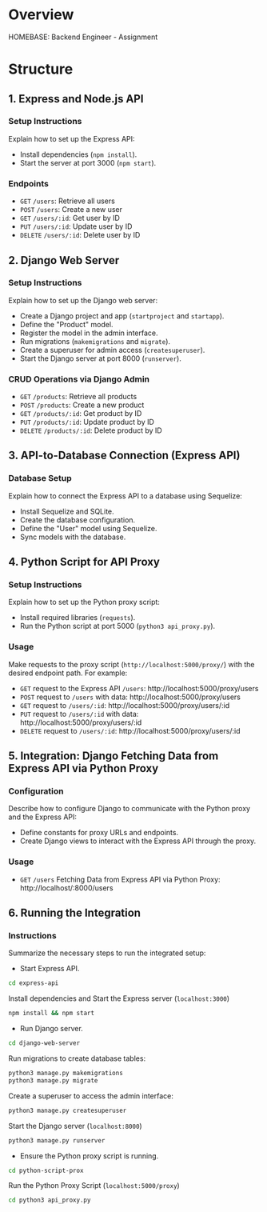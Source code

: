 # Overview

HOMEBASE: Backend Engineer - Assignment

# Structure

## 1. Express and Node.js API

### Setup Instructions

Explain how to set up the Express API:

- Install dependencies (`npm install`).
- Start the server at port 3000 (`npm start`).

### Endpoints

- `GET` `/users`: Retrieve all users
- `POST` `/users`: Create a new user
- `GET` `/users/:id`: Get user by ID
- `PUT` `/users/:id`: Update user by ID
- `DELETE` `/users/:id`: Delete user by ID

## 2. Django Web Server

### Setup Instructions

Explain how to set up the Django web server:

- Create a Django project and app (`startproject` and `startapp`).
- Define the "Product" model.
- Register the model in the admin interface.
- Run migrations (`makemigrations` and `migrate`).
- Create a superuser for admin access (`createsuperuser`).
- Start the Django server at port 8000 (`runserver`).

### CRUD Operations via Django Admin

- `GET` `/products`: Retrieve all products
- `POST` `/products`: Create a new product
- `GET` `/products/:id`: Get product by ID
- `PUT` `/products/:id`: Update product by ID
- `DELETE` `/products/:id`: Delete product by ID

## 3. API-to-Database Connection (Express API)

### Database Setup

Explain how to connect the Express API to a database using Sequelize:

- Install Sequelize and SQLite.
- Create the database configuration.
- Define the "User" model using Sequelize.
- Sync models with the database.

## 4. Python Script for API Proxy

### Setup Instructions

Explain how to set up the Python proxy script:

- Install required libraries (`requests`).
- Run the Python script at port 5000 (`python3 api_proxy.py`).

### Usage

Make requests to the proxy script (`http://localhost:5000/proxy/`) with the desired endpoint path. For example:

- `GET` request to the Express API `/users`: http://localhost:5000/proxy/users
- `POST` request to `/users` with data: http://localhost:5000/proxy/users
- `GET` request to `/users/:id`: http://localhost:5000/proxy/users/:id
- `PUT` request to `/users/:id` with data: http://localhost:5000/proxy/users/:id
- `DELETE` request to `/users/:id`: http://localhost:5000/proxy/users/:id

## 5. Integration: Django Fetching Data from Express API via Python Proxy

### Configuration

Describe how to configure Django to communicate with the Python proxy and the Express API:

- Define constants for proxy URLs and endpoints.
- Create Django views to interact with the Express API through the proxy.

### Usage

- `GET` `/users` Fetching Data from Express API via Python Proxy: http://localhost/:8000/users

## 6. Running the Integration

### Instructions

Summarize the necessary steps to run the integrated setup:

- Start Express API.

```bash
cd express-api
```

Install dependencies and Start the Express server (`localhost:3000`)

```bash
npm install && npm start
```

- Run Django server.

```bash
cd django-web-server
```

Run migrations to create database tables:

```bash
python3 manage.py makemigrations
python3 manage.py migrate
```

Create a superuser to access the admin interface:

```bash
python3 manage.py createsuperuser
```

Start the Django server (`localhost:8000`)

```bash
python3 manage.py runserver
```

- Ensure the Python proxy script is running.

```bash
cd python-script-prox
```

Run the Python Proxy Script (`localhost:5000/proxy`)

```bash
cd python3 api_proxy.py
```
